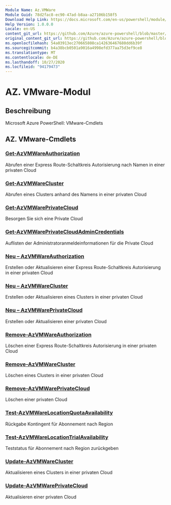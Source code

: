 ```yaml
---
Module Name: Az.VMWare
Module Guid: 78d2fac8-ec90-47ad-b8aa-a27106b158f5
Download Help Link: https://docs.microsoft.com/en-us/powershell/module/az.vmware
Help Version: 1.0.0.0
Locale: en-US
content_git_url: https://github.com/Azure/azure-powershell/blob/master/src/VMWare/help/Az.VMWare.md
original_content_git_url: https://github.com/Azure/azure-powershell/blob/master/src/VMWare/help/Az.VMWare.md
ms.openlocfilehash: 54a03913ec270665808ca142636467680dd6b39f
ms.sourcegitcommit: b4a38bcb0501a9016a4998efd377aa75d3ef9ce8
ms.translationtype: MT
ms.contentlocale: de-DE
ms.lasthandoff: 10/27/2020
ms.locfileid: "94179473"
---
```

# AZ. VMware-Modul
## Beschreibung
Microsoft Azure PowerShell: VMware-Cmdlets

## AZ. VMware-Cmdlets
### [Get-AzVMWareAuthorization](Get-AzVMWareAuthorization.md)
Abrufen einer Express Route-Schaltkreis Autorisierung nach Namen in einer privaten Cloud

### [Get-AzVMWareCluster](Get-AzVMWareCluster.md)
Abrufen eines Clusters anhand des Namens in einer privaten Cloud

### [Get-AzVMWarePrivateCloud](Get-AzVMWarePrivateCloud.md)
Besorgen Sie sich eine Private Cloud

### [Get-AzVMWarePrivateCloudAdminCredentials](Get-AzVMWarePrivateCloudAdminCredentials.md)
Auflisten der Administratoranmeldeinformationen für die Private Cloud

### [Neu – AzVMWareAuthorization](New-AzVMWareAuthorization.md)
Erstellen oder Aktualisieren einer Express Route-Schaltkreis Autorisierung in einer privaten Cloud

### [Neu – AzVMWareCluster](New-AzVMWareCluster.md)
Erstellen oder Aktualisieren eines Clusters in einer privaten Cloud

### [Neu – AzVMWarePrivateCloud](New-AzVMWarePrivateCloud.md)
Erstellen oder Aktualisieren einer privaten Cloud

### [Remove-AzVMWareAuthorization](Remove-AzVMWareAuthorization.md)
Löschen einer Express Route-Schaltkreis Autorisierung in einer privaten Cloud

### [Remove-AzVMWareCluster](Remove-AzVMWareCluster.md)
Löschen eines Clusters in einer privaten Cloud

### [Remove-AzVMWarePrivateCloud](Remove-AzVMWarePrivateCloud.md)
Löschen einer privaten Cloud

### [Test-AzVMWareLocationQuotaAvailability](Test-AzVMWareLocationQuotaAvailability.md)
Rückgabe Kontingent für Abonnement nach Region

### [Test-AzVMWareLocationTrialAvailability](Test-AzVMWareLocationTrialAvailability.md)
Teststatus für Abonnement nach Region zurückgeben

### [Update-AzVMWareCluster](Update-AzVMWareCluster.md)
Aktualisieren eines Clusters in einer privaten Cloud

### [Update-AzVMWarePrivateCloud](Update-AzVMWarePrivateCloud.md)
Aktualisieren einer privaten Cloud

